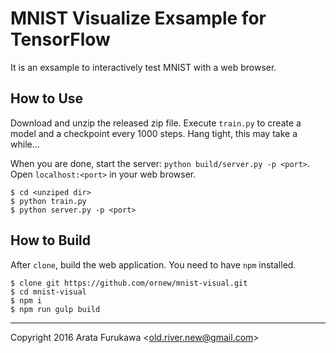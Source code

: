 # MNIST Visualize Exsample for TensorFlow

It is an exsample to interactively test MNIST with a web browser.

## How to Use

Download and unzip the released zip file. Execute `train.py` to create a model
and a checkpoint every 1000 steps. Hang tight, this may take a while...

When you are done, start the server: `python build/server.py -p <port>`. Open
`localhost:<port>` in your web browser.

```
$ cd <unziped dir>
$ python train.py
$ python server.py -p <port>
```

## How to Build

After `clone`, build the web application. You need to have `npm` installed.

```
$ clone git https://github.com/ornew/mnist-visual.git
$ cd mnist-visual
$ npm i
$ npm run gulp build
```

---

Copyright 2016 Arata Furukawa \<old.river.new@gmail.com\>

